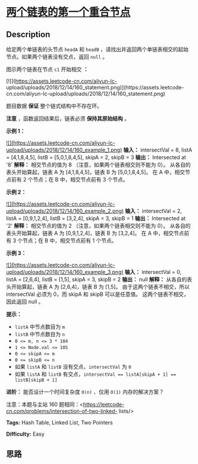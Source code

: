 # [两个链表的第一个重合节点][title]

## Description

给定两个单链表的头节点 `headA` 和 `headB` ，请找出并返回两个单链表相交的起始节点。如果两个链表没有交点，返回 `null` 。

图示两个链表在节点 `c1` 开始相交 **：**

[![](https://assets.leetcode-cn.com/aliyun-lc-
upload/uploads/2018/12/14/160_statement.png)](https://assets.leetcode-
cn.com/aliyun-lc-upload/uploads/2018/12/14/160_statement.png)

题目数据 **保证** 整个链式结构中不存在环。

**注意** ，函数返回结果后，链表必须 **保持其原始结构** 。



**示例 1：**

[![](https://assets.leetcode-cn.com/aliyun-lc-
upload/uploads/2018/12/14/160_example_1.png)](https://assets.leetcode.com/uploads/2018/12/13/160_example_1.png)
            **输入：** intersectVal = 8, listA = [4,1,8,4,5], listB = [5,0,1,8,4,5], skipA = 2, skipB = 3    **输出：** Intersected at '8'    **解释：** 相交节点的值为 8 （注意，如果两个链表相交则不能为 0）。    从各自的表头开始算起，链表 A 为 [4,1,8,4,5]，链表 B 为 [5,0,1,8,4,5]。    在 A 中，相交节点前有 2 个节点；在 B 中，相交节点前有 3 个节点。    

**示例  2：**

[![](https://assets.leetcode-cn.com/aliyun-lc-
upload/uploads/2018/12/14/160_example_2.png)](https://assets.leetcode.com/uploads/2018/12/13/160_example_2.png)
            **输入：** intersectVal = 2, listA = [0,9,1,2,4], listB = [3,2,4], skipA = 3, skipB = 1    **输出：** Intersected at '2'    **解释：** 相交节点的值为 2 （注意，如果两个链表相交则不能为 0）。    从各自的表头开始算起，链表 A 为 [0,9,1,2,4]，链表 B 为 [3,2,4]。    在 A 中，相交节点前有 3 个节点；在 B 中，相交节点前有 1 个节点。    

**示例  3：**

[![](https://assets.leetcode-cn.com/aliyun-lc-
upload/uploads/2018/12/14/160_example_3.png)](https://assets.leetcode.com/uploads/2018/12/13/160_example_3.png)
            **输入：** intersectVal = 0, listA = [2,6,4], listB = [1,5], skipA = 3, skipB = 2    **输出：** null    **解释：** 从各自的表头开始算起，链表 A 为 [2,6,4]，链表 B 为 [1,5]。    由于这两个链表不相交，所以 intersectVal 必须为 0，而 skipA 和 skipB 可以是任意值。    这两个链表不相交，因此返回 null 。    



**提示：**

  * `listA` 中节点数目为 `m`
  * `listB` 中节点数目为 `n`
  * `0 <= m, n <= 3 * 104`
  * `1 <= Node.val <= 105`
  * `0 <= skipA <= m`
  * `0 <= skipB <= n`
  * 如果 `listA` 和 `listB` 没有交点，`intersectVal` 为 `0`
  * 如果 `listA` 和 `listB` 有交点，`intersectVal == listA[skipA + 1] == listB[skipB + 1]`



**进阶：** 能否设计一个时间复杂度 `O(n)` 、仅用 `O(1)` 内存的解决方案？



注意：本题与主站 160 题相同：<https://leetcode-cn.com/problems/intersection-of-two-linked-
lists/>


**Tags:** Hash Table, Linked List, Two Pointers

**Difficulty:** Easy

## 思路

[title]: https://leetcode-cn.com/problems/3u1WK4
